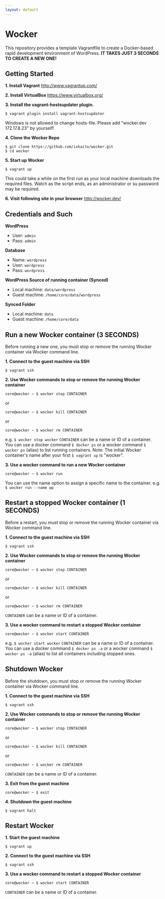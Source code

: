 ```yaml
---
layout: default
---
```


# Wocker

This repository provides a template Vagrantfile to create a Docker-based rapid development environment of WordPress. __IT TAKES JUST 3 SECONDS TO CREATE A NEW ONE!__

## Getting Started

__1. Install Vagrant__
http://www.vagrantup.com/

__2. Install VirtualBox__
https://www.virtualbox.org/

__3. Install the vagrant-hostsupdater plugin.__
```
$ vagrant plugin install vagrant-hostsupdater
```
Windows is not allowed to change hosts-file. Please add "wocker.dev 172.17.8.23" by yourself!

__4. Clone the Wocker Repo__
```
$ git clone https://github.com/ixkaito/wocker.git
$ cd wocker
```

__5. Start up Wocker__
```
$ vagrant up
```
This could take a while on the first run as your local machine downloads the required files.
Watch as the script ends, as an administrator or su password may be required.

__6. Visit following site in your browser__
http://wocker.dev/

## Credentials and Such

__WordPress__
* User: `admin`
* Pass: `admin`

__Database__
* Name: `wordpress`
* User: `wordpress`
* Pass: `wordpress`

__WordPress Source of running container (Synced)__
* Local machine: `data/wordpress`
* Guest machine: `/home/core/data/wordpress`

__Synced Folder__
* Local machine: `data`
* Guest machine: `/home/core/data`

## Run a new Wocker container (3 SECONDS)

Before running a new one, you must stop or remove the running Wocker container via Wocker command line.

__1. Connect to the guest machine via SSH__
```
$ vagrant ssh
```

__2. Use Wocker commands to stop or remove the running Wocker container__
```
core@wocker ~ $ wocker stop CONTAINER
```
or
```
core@wocker ~ $ wocker kill CONTAINER
```
or
```
core@wocker ~ $ wocker rm CONTAINER
```
e.g. `$ wocker stop wocker`
`CONTAINER` can be a name or ID of a container.
You can use a docker command `$ docker ps` or a wocker command `$ wocker ps` (alias) to list running containers.
Note: The initial Wocker container's name after your first `$ vagrant up` is "wocker".


__3. Use a wocker command to run a new Wocker container__
```
core@wocker ~ $ wocker run
```
You can use the name option to assign a specific name to the container.
e.g. `$ wocker run --name wp`

## Restart a stopped Wocker container (1 SECONDS)

Before a restart, you must stop or remove the running Wocker container via Wocker command line.

__1. Connect to the guest machine via SSH__
```
$ vagrant ssh
```

__2. Use Wocker commands to stop or remove the running Wocker container__
```
core@wocker ~ $ wocker stop CONTAINER
```
or
```
core@wocker ~ $ wocker kill CONTAINER
```
or
```
core@wocker ~ $ wocker rm CONTAINER
```
`CONTAINER` can be a name or ID of a container.

__3. Use a wocker command to restart a stopped Wocker container__
```
core@wocker ~ $ wocker start CONTAINER
```
e.g. `$ wocker start wocker`
`CONTAINER` can be a name or ID of a container.
You can use a docker command `$ docker ps -a` or a wocker command `$ wocker ps -a` (alias) to list all containers including stopped ones.

## Shutdown Wocker

Before the shutdown, you must stop or remove the running Wocker container via Wocker command line.

__1. Connect to the guest machine via SSH__
```
$ vagrant ssh
```

__2. Use Wocker commands to stop or remove the running Wocker container__
```
core@wocker ~ $ wocker stop CONTAINER
```
or
```
core@wocker ~ $ wocker kill CONTAINER
```
or
```
core@wocker ~ $ wocker rm CONTAINER
```
`CONTAINER` can be a name or ID of a container.

__3. Exit from the guest machine__
```
core@wocker ~ $ exit
```

__4. Shutdown the guest machine__
```
$ vagrant halt
```

## Restart Wocker

__1. Start the guest machine__
```
$ vagrant up
```

__2. Connect to the guest machine via SSH__
```
$ vagrant ssh
```

__3. Use a wocker command to restart a stopped Wocker container__
```
core@wocker ~ $ wocker start CONTAINER
```
`CONTAINER` can be a name or ID of a container.
